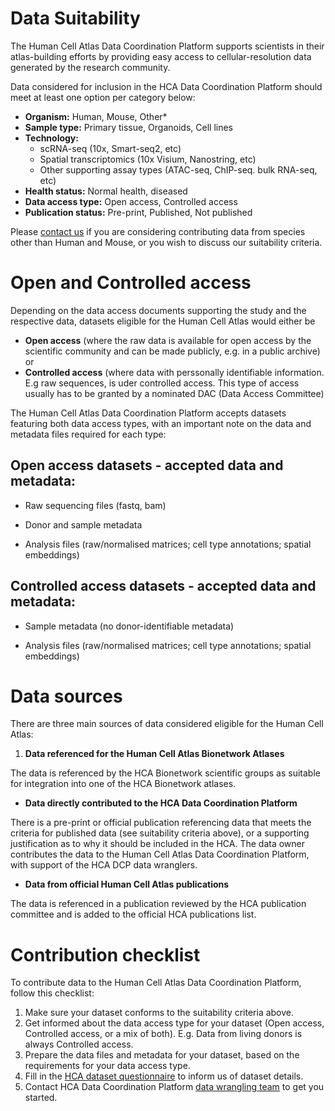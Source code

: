 # Data Suitability
The Human Cell Atlas Data Coordination Platform supports scientists in their atlas-building efforts by providing easy access to cellular-resolution data generated by the research community.

Data considered for inclusion in the HCA Data Coordination Platform should meet at least one option per category below:

* **Organism:** Human, Mouse, Other*
* **Sample type:** Primary tissue, Organoids, Cell lines
* **Technology:**
    * scRNA-seq (10x, Smart-seq2, etc)
    * Spatial transcriptomics (10x Visium, Nanostring, etc)
    * Other supporting assay types (ATAC-seq, ChIP-seq. bulk RNA-seq, etc)
* **Health status:** Normal health, diseased
* **Data access type:** Open access, Controlled access
* **Publication status:** Pre-print, Published, Not published

Please [contact us](mailto:wrangler-team@data.humancellatlas.org?subject=Non%20Human%20Contribution%20to%20Human%20Cell%20Atlas) if you are considering contributing data from species other than Human and Mouse, or you wish to discuss our suitability criteria.

# Open and Controlled access

Depending on the data access documents supporting the study and the respective data, datasets eligible for the Human Cell Atlas would either be

* **Open access** (where the raw data is available for open access by the scientific community and can be made publicly, e.g. in a public archive)
or
* **Controlled access** (where  data with perssonally identifiable information. E.g raw sequences, is uder controlled access. This type of access usually has to be granted by a nominated DAC (Data Access Committee)

The Human Cell Atlas Data Coordination Platform accepts datasets featuring both data access types, with an important note on the data and metadata files required for each type:

## Open access datasets - accepted data and metadata:

* Raw sequencing files (fastq, bam)

* Donor and sample metadata

* Analysis files (raw/normalised matrices; cell type annotations; spatial embeddings)


## Controlled access datasets - accepted data and metadata:

* Sample metadata (no donor-identifiable metadata)

* Analysis files (raw/normalised matrices; cell type annotations; spatial embeddings)

# Data sources

There are three main sources of data considered eligible for the Human Cell Atlas:

1. **Data referenced for the Human Cell Atlas Bionetwork Atlases**

The data is referenced by the HCA Bionetwork scientific groups as suitable for integration into one of the HCA Bionetwork atlases.

* **Data directly contributed to the HCA Data Coordination Platform**

There is a pre-print or official publication referencing data that meets the criteria for published data (see suitability criteria above), or a supporting justification as to why it should be included in the HCA.
The data owner contributes the data to the Human Cell Atlas Data Coordination Platform, with support of the HCA DCP data wranglers.

* **Data from official Human Cell Atlas publications**

The data is referenced in a publication reviewed by the HCA publication committee and is added to the official HCA publications list.

# Contribution checklist

To contribute data to the Human Cell Atlas Data Coordination Platform, follow this checklist:

1. Make sure your dataset conforms to the suitability criteria above.
2. Get informed about the data access type for your dataset (Open access, Controlled access, or a mix of both).  E.g. Data from living donors is always Controlled access.
3. Prepare the data files and metadata for your dataset, based on the requirements for your data access type.
4. Fill in the [HCA dataset questionnaire](https://docs.google.com/forms/d/e/1FAIpQLSdjPk2Z6xYozds53ycvXo57PvFsyqOF6XMpSWCVNTpQYalZzQ/viewform) to inform us of dataset details.
5. Contact HCA Data Coordination Platform [data wrangling team](mailto:wrangler-team@data.humancellatlas.org?subject=get%20started%20with%20data%20contribution) to get you started.



